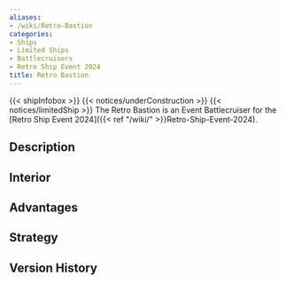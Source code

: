 ```yaml
---
aliases:
- /wiki/Retro-Bastion
categories:
- Ships
- Limited Ships
- Battlecruisers
- Retro Ship Event 2024
title: Retro Bastion
---
```


{{< shipInfobox >}} {{< notices/underConstruction >}} {{< notices/limitedShip >}} The Retro Bastion is an Event Battlecruiser for the [Retro Ship Event 2024]({{< ref "/wiki/" >}}Retro-Ship-Event-2024). 

## Description

## Interior

## Advantages

## Strategy

## Version History